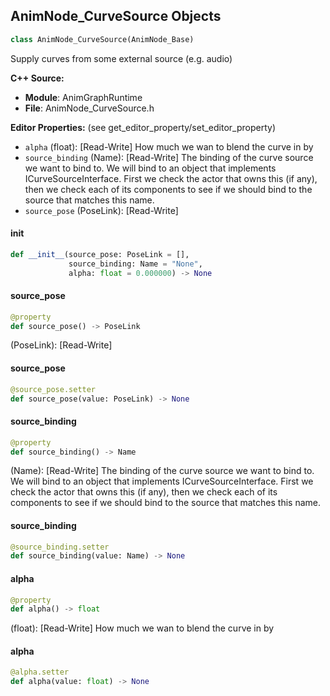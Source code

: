 ## AnimNode_CurveSource Objects

```python
class AnimNode_CurveSource(AnimNode_Base)
```

Supply curves from some external source (e.g. audio)

**C++ Source:**

- **Module**: AnimGraphRuntime
- **File**: AnimNode_CurveSource.h

**Editor Properties:** (see get_editor_property/set_editor_property)

- ``alpha`` (float):  [Read-Write] How much we wan to blend the curve in by
- ``source_binding`` (Name):  [Read-Write] The binding of the curve source we want to bind to.
  We will bind to an object that implements ICurveSourceInterface. First we check
  the actor that owns this (if any), then we check each of its components to see if we should
  bind to the source that matches this name.
- ``source_pose`` (PoseLink):  [Read-Write]

<a id="unreal.AnimNode_CurveSource.__init__"></a>

#### __init__

```python
def __init__(source_pose: PoseLink = [],
             source_binding: Name = "None",
             alpha: float = 0.000000) -> None
```

<a id="unreal.AnimNode_CurveSource.source_pose"></a>

#### source_pose

```python
@property
def source_pose() -> PoseLink
```

(PoseLink):  [Read-Write]

<a id="unreal.AnimNode_CurveSource.source_pose"></a>

#### source_pose

```python
@source_pose.setter
def source_pose(value: PoseLink) -> None
```

<a id="unreal.AnimNode_CurveSource.source_binding"></a>

#### source_binding

```python
@property
def source_binding() -> Name
```

(Name):  [Read-Write] The binding of the curve source we want to bind to.
We will bind to an object that implements ICurveSourceInterface. First we check
the actor that owns this (if any), then we check each of its components to see if we should
bind to the source that matches this name.

<a id="unreal.AnimNode_CurveSource.source_binding"></a>

#### source_binding

```python
@source_binding.setter
def source_binding(value: Name) -> None
```

<a id="unreal.AnimNode_CurveSource.alpha"></a>

#### alpha

```python
@property
def alpha() -> float
```

(float):  [Read-Write] How much we wan to blend the curve in by

<a id="unreal.AnimNode_CurveSource.alpha"></a>

#### alpha

```python
@alpha.setter
def alpha(value: float) -> None
```

<a id="unreal.AnimNode_LayeredBoneBlend"></a>